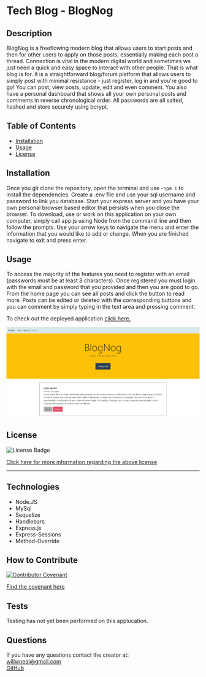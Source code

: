 
  # Tech Blog - BlogNog

  ## Description

  BlogNog is a freeflowing modern blog that allows users to start posts and then for other users to apply on those posts, essentially making each post a thread. Connection is vital in the modern digital world and sometimes we just need a quick and easy space to interact with other people. That is what blog is for. It is a straightforward blog/forum platform that allows users to simply post with minimal resistance - just register, log in and you're good to go! You can post, view posts, update, edit and even comment. You also have a personal dashboard that shows all your own personal posts and comments in reverse chronological order. All passwords are all salted, hashed and store securely using bcrypt.
  
  ## Table of Contents 

  - [Installation](#installation)
  - [Usage](#usage)
  - [License](#license)

  ## Installation
  
  Once you git clone the repository, open the terminal and use -`npm i` to install the dependencies. Create a .env file and use your sql username and password to link you database. Start your express server and you have your own personal browser based editor that persists when you close the browser. To download, use or work on this application on your own computer, simply call app.js using Node from the command line and then follow the prompts. Use your arrow keys to navigate the menu and enter the information that you would like to add or change. When you are finished navigate to exit and press enter.

  ## Usage

  To access the majority of the features you need to register with an email (passwords must be at least 8 characters). Once registered you must login with the email and password that you provided and then you are good to go. From the home page you can see all posts and click the button to read more. Posts can be edited or deleted with the corresponding buttons and you can comment by simply typing in the text area and pressing comment.

  To check out the deployed application [click here.](https://blognog-techblog.herokuapp.com/)

  ![BlogNog Screenshot](https://github.com/Will-Neal/Tech-Blog/blob/main/screenshots/blognog-screenshot.jpg?raw=true)
  ## License

  ![License Badge](https://img.shields.io/badge/license-MIT-orange?style=plastic=appveyor?raw=true)
  <br>
  
  [Click here for more information regarding the above license](https://opensource.org/licenses/MIT)
    
  ---
    
  ## Technologies

  - Node.JS
  - MySql 
  - Sequelize
  - Handlebars
  - Express.js
  - Express-Sessions
  - Method-Override
  

  ## How to Contribute

  [![Contributor Covenant](https://img.shields.io/badge/Contributor%20Covenant-2.1-4baaaa.svg)](code_of_conduct.md)

  [Find the covenant here](https://www.contributor-covenant.org/version/2/1/code_of_conduct/code_of_conduct.txt)
  
  ## Tests

  Testing has not yet been performed on this applucation.

  ## Questions
  
  If you have any questions contact the creator at:
  <br>
  [willwneal@gmail.com](mailto:willwneal@gmail.com)
  <br>
  [GitHub](https://github.com/Will-Neal)

